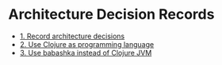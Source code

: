 # Architecture Decision Records

* [1. Record architecture decisions](0001-record-architecture-decisions.md)
* [2. Use Clojure as programming language](0002-use-clojure-as-programming-language.md)
* [3. Use babashka instead of Clojure JVM](0003-use-babashka-instead-of-clojure-jvm.md)
